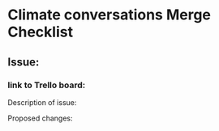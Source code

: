 # Climate conversations Merge Checklist

## Issue:

### link to Trello board:

Description of issue:

Proposed changes:
